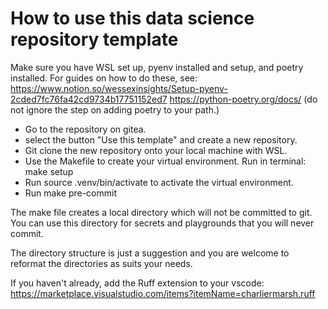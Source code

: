 # How to use this data science repository template
Make sure you have WSL set up, pyenv installed and setup, and poetry installed.
For guides on how to do these, see:
https://www.notion.so/wessexinsights/Setup-pyenv-2cded7fc76fa42cd9734b17751152ed7
https://python-poetry.org/docs/ (do not ignore the step on adding poetry to your path.)

* Go to the repository on gitea.
* select the button "Use this template" and create a new repository.
* Git clone the new repository onto your local machine with WSL.
* Use the Makefile to create your virtual environment. Run in terminal: make setup
* Run source .venv/bin/activate to activate the virtual environment.
* Run make pre-commit

The make file creates a local directory which will not be committed to git.
You can use this directory for secrets and playgrounds that you will never commit.

The directory structure is just a suggestion and you are welcome to reformat the directories as suits your needs.

If you haven't already, add the Ruff extension to your vscode: https://marketplace.visualstudio.com/items?itemName=charliermarsh.ruff
